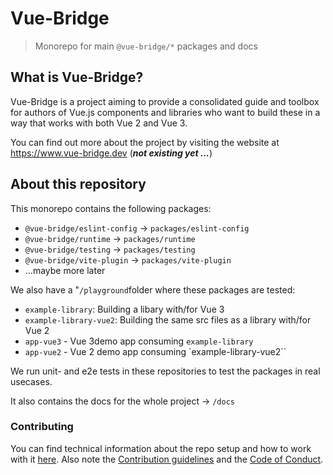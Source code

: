 # Vue-Bridge

> Monorepo for main `@vue-bridge/*` packages and docs

## What is Vue-Bridge?

Vue-Bridge is a project aiming to provide a consolidated guide and toolbox for authors of Vue.js components and libraries who want to build these in a way that works with both Vue 2 and Vue 3.

You can find out more about the project by visiting the website at https://www.vue-bridge.dev (_**not existing yet ...**_)

## About this repository

This monorepo contains the following packages:

- `@vue-bridge/eslint-config` -> `packages/eslint-config`
- `@vue-bridge/runtime` -> `packages/runtime`
- `@vue-bridge/testing` -> `packages/testing`
- `@vue-bridge/vite-plugin` -> `packages/vite-plugin`
- ...maybe more later

We also have a "`/playground`folder where these packages are tested:
- `example-library`: Building a libary with/for Vue 3
- `example-library-vue2`: Building the same src files as a library with/for Vue 2
- `app-vue3` - Vue 3demo app consuming `example-library`
- `app-vue2` - Vue 2 demo app consuming `example-library-vue2``

We run unit- and e2e tests in these repositories to test the packages in real usecases.

It also contains the docs for the whole project -> `/docs`

### Contributing

You can find technical information about the repo setup and how to work with it [here](DEVELOPER_NOTES.md). Also note the [Contribution guidelines](.github/CONTRIBUTING.md) and the [Code of Conduct](.github/COC.md).